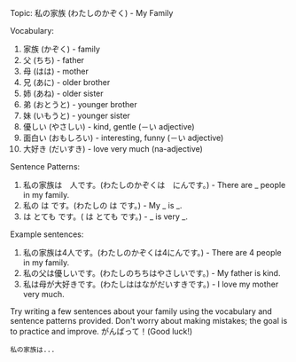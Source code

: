 
Topic: 私の家族 (わたしのかぞく) - My Family

Vocabulary:

1. 家族 (かぞく) - family
2. 父 (ちち) - father
3. 母 (はは) - mother
4. 兄 (あに) - older brother
5. 姉 (あね) - older sister
6. 弟 (おとうと) - younger brother
7. 妹 (いもうと) - younger sister
8. 優しい (やさしい) - kind, gentle (－い adjective)
9. 面白い (おもしろい) - interesting, funny (－い adjective)
10. 大好き (だいすき) - love very much (na-adjective)

Sentence Patterns:

1. 私の家族は　人です。(わたしのかぞくは　にんです。) - There are _ people in my family.
2. 私の は です。(わたしの は です。) - My _ is _.
3. は とても です。( は とても です。) - _ is very _.

Example sentences:

1. 私の家族は4人です。(わたしのかぞくは4にんです。) - There are 4 people in my family.
2. 私の父は優しいです。(わたしのちちはやさしいです。) - My father is kind.
3. 私は母が大好きです。(わたしははながだいすきです。) - I love my mother very much.

Try writing a few sentences about your family using the vocabulary and sentence patterns provided. Don't worry about making mistakes; the goal is to practice and improve. がんばって！(Good luck!)

```
私の家族は...
```